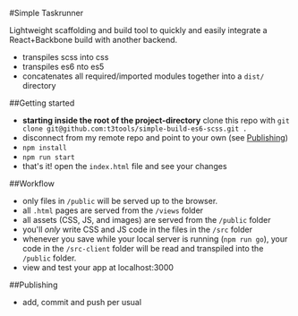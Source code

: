 #Simple Taskrunner

Lightweight scaffolding and build tool to quickly and easily integrate a React+Backbone build with another backend.

  - transpiles scss into css
  - transpiles es6 nto es5
  - concatenates all required/imported modules together into a `dist/` directory

##Getting started

  - **starting inside the root of the project-directory** clone this repo with `git clone git@github.com:t3tools/simple-build-es6-scss.git .`
  - disconnect from my remote repo and point to your own (see [Publishing](#publishing))
  - `npm install`
  - `npm run start`
  - that's it! open the `index.html` file and see your changes

##Workflow
  - only files in `/public` will be served up to the browser.
  - all `.html` pages are served from the `/views` folder
  - all assets (CSS, JS, and images) are served from the `/public` folder
  - you'll *only* write CSS and JS code in the files in the `/src` folder
  - whenever you save while your local server is running (`npm run go`), your code in the `/src-client` folder will be read and transpiled into the `/public` folder.
  - view and test your app at localhost:3000

##Publishing
  - add, commit and push per usual

  
